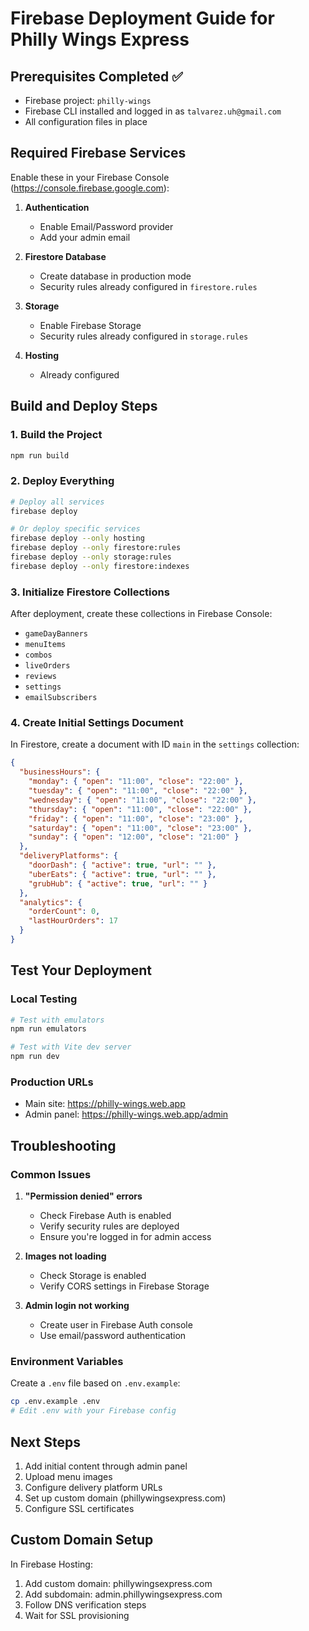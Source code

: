 # Firebase Deployment Guide for Philly Wings Express

## Prerequisites Completed ✅
- Firebase project: `philly-wings`
- Firebase CLI installed and logged in as `talvarez.uh@gmail.com`
- All configuration files in place

## Required Firebase Services
Enable these in your Firebase Console (https://console.firebase.google.com):

1. **Authentication**
   - Enable Email/Password provider
   - Add your admin email

2. **Firestore Database**
   - Create database in production mode
   - Security rules already configured in `firestore.rules`

3. **Storage**
   - Enable Firebase Storage
   - Security rules already configured in `storage.rules`

4. **Hosting**
   - Already configured

## Build and Deploy Steps

### 1. Build the Project
```bash
npm run build
```

### 2. Deploy Everything
```bash
# Deploy all services
firebase deploy

# Or deploy specific services
firebase deploy --only hosting
firebase deploy --only firestore:rules
firebase deploy --only storage:rules
firebase deploy --only firestore:indexes
```

### 3. Initialize Firestore Collections
After deployment, create these collections in Firebase Console:
- `gameDayBanners`
- `menuItems`
- `combos`
- `liveOrders`
- `reviews`
- `settings`
- `emailSubscribers`

### 4. Create Initial Settings Document
In Firestore, create a document with ID `main` in the `settings` collection:
```json
{
  "businessHours": {
    "monday": { "open": "11:00", "close": "22:00" },
    "tuesday": { "open": "11:00", "close": "22:00" },
    "wednesday": { "open": "11:00", "close": "22:00" },
    "thursday": { "open": "11:00", "close": "22:00" },
    "friday": { "open": "11:00", "close": "23:00" },
    "saturday": { "open": "11:00", "close": "23:00" },
    "sunday": { "open": "12:00", "close": "21:00" }
  },
  "deliveryPlatforms": {
    "doorDash": { "active": true, "url": "" },
    "uberEats": { "active": true, "url": "" },
    "grubHub": { "active": true, "url": "" }
  },
  "analytics": {
    "orderCount": 0,
    "lastHourOrders": 17
  }
}
```

## Test Your Deployment

### Local Testing
```bash
# Test with emulators
npm run emulators

# Test with Vite dev server
npm run dev
```

### Production URLs
- Main site: https://philly-wings.web.app
- Admin panel: https://philly-wings.web.app/admin

## Troubleshooting

### Common Issues

1. **"Permission denied" errors**
   - Check Firebase Auth is enabled
   - Verify security rules are deployed
   - Ensure you're logged in for admin access

2. **Images not loading**
   - Check Storage is enabled
   - Verify CORS settings in Firebase Storage

3. **Admin login not working**
   - Create user in Firebase Auth console
   - Use email/password authentication

### Environment Variables
Create a `.env` file based on `.env.example`:
```bash
cp .env.example .env
# Edit .env with your Firebase config
```

## Next Steps
1. Add initial content through admin panel
2. Upload menu images
3. Configure delivery platform URLs
4. Set up custom domain (phillywingsexpress.com)
5. Configure SSL certificates

## Custom Domain Setup
In Firebase Hosting:
1. Add custom domain: phillywingsexpress.com
2. Add subdomain: admin.phillywingsexpress.com
3. Follow DNS verification steps
4. Wait for SSL provisioning
